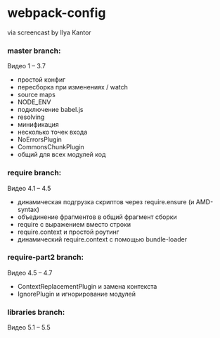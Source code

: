 # webpack-config
via screencast by Ilya Kantor

### master branch:
Видео 1 – 3.7
* простой конфиг
* пересборка при изменениях / watch
* source maps
* NODE_ENV
* подключение babel.js
* resolving
* минификация
* несколько точек входа
* NoErrorsPlugin
* CommonsChunkPlugin
* общий для всех модулей код

### require branch:
Видео 4.1 – 4.5
* динамическая подгрузка скриптов через require.ensure (и AMD-syntax)
* объединение фрагментов в общий фрагмент сборки
* require с выражением вместо строки
* require.context и простой роутинг
* динамический require.context с помощью bundle-loader

### require-part2 branch:
Видео 4.5 – 4.7
* ContextReplacementPlugin и замена контекста
* IgnorePlugin и игнорирование модулей

### libraries branch:
Видео 5.1 – 5.5
